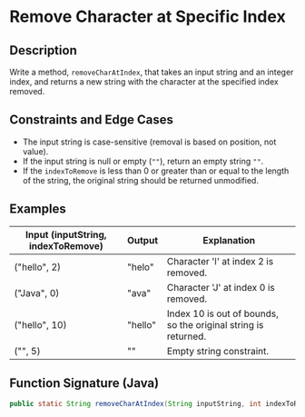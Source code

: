 # Remove Character at Specific Index

## Description

Write a method, `removeCharAtIndex`, that takes an input string and an integer index, and returns a new string with the character at the specified index removed.

## Constraints and Edge Cases

- The input string is case-sensitive (removal is based on position, not value).
- If the input string is null or empty (`""`), return an empty string `""`.
- If the `indexToRemove` is less than 0 or greater than or equal to the length of the string, the original string should be returned unmodified.

## Examples

| Input (inputString, indexToRemove) | Output | Explanation                                      |
|-------------------------------------|--------|--------------------------------------------------|
| ("hello", 2)                       | "helo" | Character 'l' at index 2 is removed.            |
| ("Java", 0)                        | "ava"  | Character 'J' at index 0 is removed.            |
| ("hello", 10)                      | "hello" | Index 10 is out of bounds, so the original string is returned. |
| ("", 5)                            | ""     | Empty string constraint.                          |

## Function Signature (Java)

```java
public static String removeCharAtIndex(String inputString, int indexToRemove)
```
